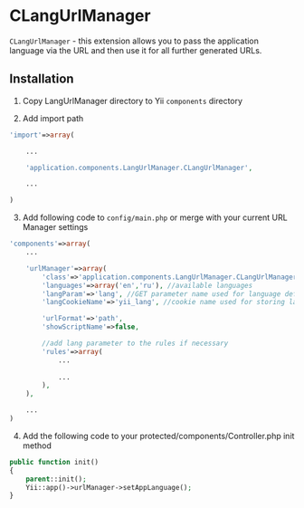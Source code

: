 CLangUrlManager
=============

`CLangUrlManager` - this extension allows you to pass the application language 
via the URL and then use it for all further generated URLs.

Installation
------------

1. Copy LangUrlManager directory to Yii `components` directory

2. Add import path

~~~php
'import'=>array(

    ...

    'application.components.LangUrlManager.CLangUrlManager',

    ...

)
~~~

3. Add following code to `config/main.php` or merge with your current URL Manager
settings

~~~php
'components'=>array(
    ...

	'urlManager'=>array(
		'class'=>'application.components.LangUrlManager.CLangUrlManager', //specify component class
		'languages'=>array('en','ru'), //available languages
		'langParam'=>'lang', //GET parameter name used for language definition
		'langCookieName'=>'yii_lang', //cookie name used for storing language

		'urlFormat'=>'path',
		'showScriptName'=>false,

		//add lang parameter to the rules if necessary
		'rules'=>array(
			...
			
			...
		),
	),

    ...
)
~~~

4. Add the following code to your protected/components/Controller.php init method

~~~php
public function init()
{
	parent::init();
	Yii::app()->urlManager->setAppLanguage();
}
~~~